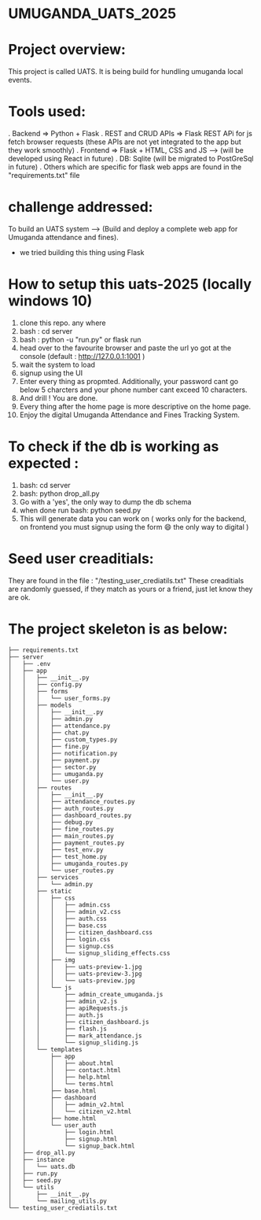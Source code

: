 # UMUGANDA_UATS_2025

# Project overview:
  This project is called UATS. It is being build for hundling umuganda local events.

# Tools used:
 . Backend => Python + Flask
 . REST and CRUD APIs => Flask REST APi for js fetch browser requests (these APIs are not yet integrated to the app but they work smoothly)
 . Frontend => Flask + HTML, CSS and JS --> (will be developed using React in future)
 . DB: Sqlite (will be migrated to PostGreSql in future)
 . Others which are specific for flask web apps are found in the "requirements.txt" file

# challenge addressed: 
To build an UATS system --> (Build and deploy a complete web app for Umuganda attendance and fines).
  - we tried building this thing using Flask

# How to setup this uats-2025 (locally windows 10)
 1. clone this repo. any where
 2. bash : cd server
 3. bash : python -u "run.py" or flask run
 4. head over to the favourite browser and paste the url yo got at the console (default : http://127.0.0.1:1001 )
 5. wait the system to load
 6. signup using the UI
 7. Enter every thing as propmted. Additionally, your password cant go below 5 charcters and your phone number cant exceed 10 characters. 
 8. And drill ! You are done.
 9. Every thing after the home page is more descriptive on the home page.
 10. Enjoy the digital Umuganda Attendance and Fines Tracking System.

# To check if the db is working as expected : 
 1. bash: cd server
 2. bash: python drop_all.py
 3. Go with a 'yes', the only way to dump the db schema
 4. when done run bash: python seed.py
 5. This will generate data you can work on ( works only for the backend, on frontend you must signup using the form 😄 the only way to digital )

# Seed user creaditials:
They are found in the file : "/testing_user_crediatils.txt"
These creaditials are randomly guessed, if they match as yours or a friend, just let know they are ok.

# The project skeleton is as below:
```text
├── requirements.txt
├── server
│   ├── .env
│   ├── app
│   │   ├── __init__.py
│   │   ├── config.py
│   │   ├── forms
│   │   │   └── user_forms.py
│   │   ├── models
│   │   │   ├── __init__.py
│   │   │   ├── admin.py
│   │   │   ├── attendance.py
│   │   │   ├── chat.py
│   │   │   ├── custom_types.py
│   │   │   ├── fine.py
│   │   │   ├── notification.py
│   │   │   ├── payment.py
│   │   │   ├── sector.py
│   │   │   ├── umuganda.py
│   │   │   └── user.py
│   │   ├── routes
│   │   │   ├── __init__.py
│   │   │   ├── attendance_routes.py
│   │   │   ├── auth_routes.py
│   │   │   ├── dashboard_routes.py
│   │   │   ├── debug.py
│   │   │   ├── fine_routes.py
│   │   │   ├── main_routes.py
│   │   │   ├── payment_routes.py
│   │   │   ├── test_env.py
│   │   │   ├── test_home.py
│   │   │   ├── umuganda_routes.py
│   │   │   └── user_routes.py
│   │   ├── services
│   │   │   └── admin.py
│   │   ├── static
│   │   │   ├── css
│   │   │   │   ├── admin.css
│   │   │   │   ├── admin_v2.css
│   │   │   │   ├── auth.css
│   │   │   │   ├── base.css
│   │   │   │   ├── citizen_dashboard.css
│   │   │   │   ├── login.css
│   │   │   │   ├── signup.css
│   │   │   │   └── signup_sliding_effects.css
│   │   │   ├── img
│   │   │   │   ├── uats-preview-1.jpg
│   │   │   │   ├── uats-preview-3.jpg
│   │   │   │   └── uats-preview.jpg
│   │   │   └── js
│   │   │       ├── admin_create_umuganda.js
│   │   │       ├── admin_v2.js
│   │   │       ├── apiRequests.js
│   │   │       ├── auth.js
│   │   │       ├── citizen_dashboard.js
│   │   │       ├── flash.js
│   │   │       ├── mark_attendance.js
│   │   │       └── signup_sliding.js
│   │   └── templates
│   │       ├── app
│   │       │   ├── about.html
│   │       │   ├── contact.html
│   │       │   ├── help.html
│   │       │   └── terms.html
│   │       ├── base.html
│   │       ├── dashboard
│   │       │   ├── admin_v2.html
│   │       │   └── citizen_v2.html
│   │       ├── home.html
│   │       └── user_auth
│   │           ├── login.html
│   │           ├── signup.html
│   │           └── signup_back.html
│   ├── drop_all.py
│   ├── instance
│   │   └── uats.db
│   ├── run.py
│   ├── seed.py
│   └── utils
│       ├── __init__.py
│       └── mailing_utils.py
└── testing_user_crediatils.txt

